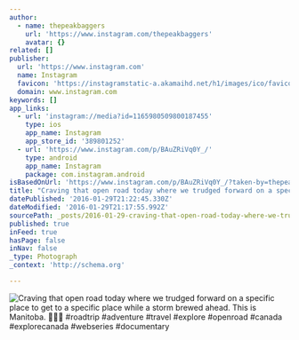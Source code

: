 ```yaml
---
author:
  - name: thepeakbaggers
    url: 'https://www.instagram.com/thepeakbaggers'
    avatar: {}
related: []
publisher:
  url: 'https://www.instagram.com'
  name: Instagram
  favicon: 'https://instagramstatic-a.akamaihd.net/h1/images/ico/favicon.ico/7cdab0872b15.ico'
  domain: www.instagram.com
keywords: []
app_links:
  - url: 'instagram://media?id=1165980509800187455'
    type: ios
    app_name: Instagram
    app_store_id: '389801252'
  - url: 'https://www.instagram.com/p/BAuZRiVq0Y_/'
    type: android
    app_name: Instagram
    package: com.instagram.android
isBasedOnUrl: 'https://www.instagram.com/p/BAuZRiVq0Y_/?taken-by=thepeakbaggers'
title: "Craving that open road today where we trudged forward on a specific place to get to a specific place while a storm brewed ahead. This is Manitoba. \uD83C\uDFDE\uD83D\uDE98\uD83C\uDF24 #roadtrip #adventure #travel #explore #openroad #canada #explorecanada #webseries #documentary"
datePublished: '2016-01-29T21:22:45.330Z'
dateModified: '2016-01-29T21:17:55.992Z'
sourcePath: _posts/2016-01-29-craving-that-open-road-today-where-we-trudged-forward-on-a-s.md
published: true
inFeed: true
hasPage: false
inNav: false
_type: Photograph
_context: 'http://schema.org'

---
```

![Craving that open road today where we trudged forward on a specific place to get to a specific place while a storm brewed ahead&period; This is Manitoba&period;  &num;roadtrip &num;adventure &num;travel &num;explore &num;openroad &num;canada &num;explorecanada &num;webseries &num;documentary](https://scontent.cdninstagram.com/t51.2885-15/s640x640/sh0.08/e35/12407275_145326622512134_966199997_n.jpg)